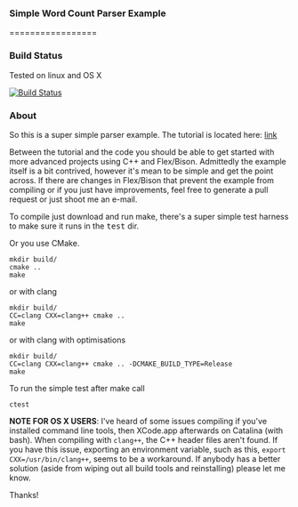 ### Simple Word Count Parser Example
=================

### Build Status
Tested on linux and OS X

[![Build Status](https://travis-ci.org/jonathan-beard/simple_wc_example.svg?branch=master)](https://travis-ci.org/jonathan-beard/simple_wc_example)

### About

So this is a super simple parser example. The tutorial is located here:
<a href="http://www.jonathanbeard.io/tutorials/FlexBisonC++.html" target="_blank">link</a>

Between the tutorial and the code you should be able to get started with more
advanced projects using C++ and Flex/Bison. Admittedly the example itself is a
bit contrived, however it's mean to be simple and get the point across. If
there are changes in Flex/Bison that prevent the example from compiling or if
you just have improvements, feel free to generate a pull request or just shoot
me an e-mail.

To compile just download and run make, there's a super simple test harness to
make sure it runs in the <tt>test</tt> dir.

Or you use CMake.

    mkdir build/
    cmake ..
    make

or with clang

    mkdir build/
    CC=clang CXX=clang++ cmake ..
    make

or with clang with optimisations

    mkdir build/
    CC=clang CXX=clang++ cmake .. -DCMAKE_BUILD_TYPE=Release
    make

To run the simple test after make call

    ctest

**NOTE FOR OS X USERS**: I've heard of some issues compiling if you've installed 
command line tools, then XCode.app afterwards on Catalina (with bash). When compiling with 
```clang++```, the C++ header files aren't found. If you have this issue, exporting an environment
variable, such as this, 
```export CXX=/usr/bin/clang++```, seems to be a workaround. If anybody has a better
solution (aside from wiping out all build tools and reinstalling) please let
me know. 


Thanks!
